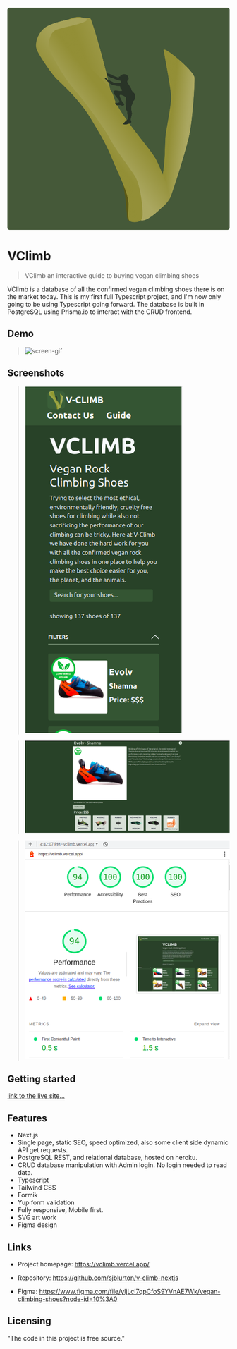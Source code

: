 ![logo](https://raw.githubusercontent.com/sjblurton/v-climb-nextjs/main/src/assets/logo/logo.png)

# VClimb

> VClimb an interactive guide to buying vegan climbing shoes

VClimb is a database of all the confirmed vegan climbing shoes there is on the market today. This is my first full Typescript project, and I'm now only going to be using Typescript going forward. The database is built in PostgreSQL using Prisma.io to interact with the CRUD frontend.

## Demo

> ![screen-gif](https://github.com/sjblurton/v-climb-nextjs/blob/main/src/assets/readme/demo.gif)

## Screenshots

> ![Mobile-Screenshot](https://github.com/sjblurton/v-climb-nextjs/blob/main/src/assets/readme/mobile.png)

> ![desktop-Screenshot](https://github.com/sjblurton/v-climb-nextjs/blob/main/src/assets/readme/product.png)

> ![performance-Screenshot](https://github.com/sjblurton/v-climb-nextjs/blob/main/src/assets/readme/performance.png)

## Getting started

[link to the live site...](https://vclimb.vercel.app/)

## Features

- Next.js
- Single page, static SEO, speed optimized, also some client side dynamic API get requests.
- PostgreSQL REST, and relational database, hosted on heroku.
- CRUD database manipulation with Admin login. No login needed to read data.
- Typescript
- Tailwind CSS
- Formik
- Yup form validation
- Fully responsive, Mobile first.
- SVG art work
- Figma design

## Links

- Project homepage: https://vclimb.vercel.app/

- Repository: https://github.com/sjblurton/v-climb-nextjs

- Figma: https://www.figma.com/file/yljLci7qpCfoS9YVnAE7Wk/vegan-climbing-shoes?node-id=10%3A0

## Licensing

"The code in this project is free source."
